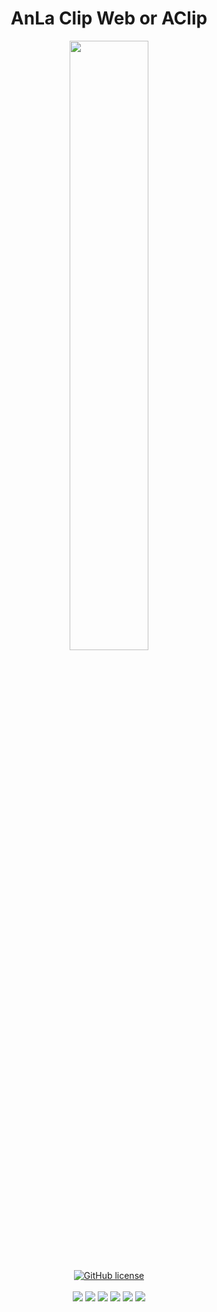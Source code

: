 <h1 align="center">AnLa Clip Web or AClip</h1>
<p align="center">
  <img src="https://cdn-icons-png.flaticon.com/512/5510/5510342.png" width = "50%">
  <br><br>
  <a href="https://www.gnu.org/licenses/gpl-3.0.html"><img src="https://img.shields.io/badge/license-GPL%203.0%20license-green" alt="GitHub license"/></a>
  <br><br>
  <img src="https://img.shields.io/github/repo-size/AnLaVN/EOA">
  <img src="https://img.shields.io/github/languages/code-size/AnLaVN/EOA">
  <img src="https://img.shields.io/github/downloads/AnLaVN/EOA/total">
  <a href="https://github.com/AnLaVN/EOA/commits/Releases"><img src="https://img.shields.io/github/commit-activity/w/AnLaVN/EOA"></a>
  <a href="https://github.com/AnLaVN/EOA/commits/Releases"><img src="https://img.shields.io/github/last-commit/AnLaVN/EOA"></a>
  <a href="https://github.com/AnLaVN/EOA/releases"><img src="https://img.shields.io/github/release-date/AnLaVN/EOA"></a>
</p>
